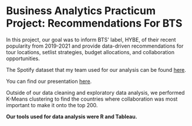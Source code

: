 # Business Analytics Practicum Project: Recommendations For BTS

In this project, our goal was to inform BTS' label, HYBE, of their recent popularity from 2019-2021 and provide data-driven recommendations for tour locations, setlist
strategies, budget allocations, and collaboration opportunities. 

The Spotify dataset that my team used for our analysis can be found [here](https://www.kaggle.com/datasets/dhruvildave/spotify-charts).

You can find our presentation [here](https://docs.google.com/presentation/d/1LM8if6JyuBvRmr4JiWQEqpTvsapHo6berhHbBW5MarM/edit?usp=sharing). 

Outside of our data cleaning and exploratory data analysis, we performed K-Means clustering to find the countries where collaboration was most important to make it onto the top 200.

**Our tools used for data analysis were R and Tableau.**
